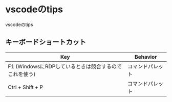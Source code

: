 # vscodeのtips

vscodeのtips

## キーボードショートカット

| Key              | Behavior                       |
| ---------------- | ------------------------------ |
| F1 (WindowsにRDPしているときは競合するのでこれを使う)         | コマンドパレット             |
| Ctrl + Shift + P         | コマンドパレット             |
